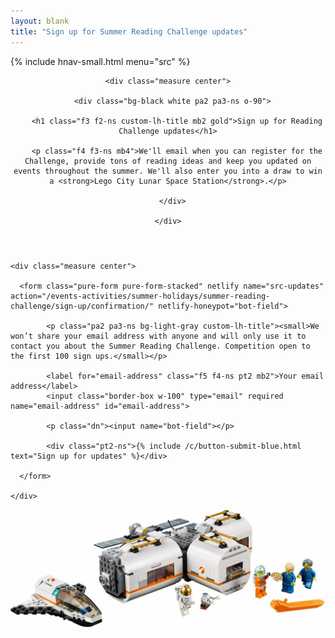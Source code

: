 ```yaml
---
layout: blank
title: "Sign up for Summer Reading Challenge updates"
---
```


{% include hnav-small.html menu="src" %}

<article class="ph2 ph3-ns pv3 pv4-l bg-black">

  <header class="bg-washed-yellow bb b--light-gray tc ph2 ph3-ns pv3 pv4-ns pv6-l custom-bg-src cover">

    <div class="measure center">

      <div class="bg-black white pa2 pa3-ns o-90">

        <h1 class="f3 f2-ns custom-lh-title mb2 gold">Sign up for Reading Challenge updates</h1>

        <p class="f4 f3-ns mb4">We'll email when you can register for the Challenge, provide tons of reading ideas and keep you updated on events throughout the summer. We'll also enter you into a draw to win a <strong>Lego City Lunar Space Station</strong>.</p>

      </div>

    </div>

  </header>

  <section class="ph2 ph3-ns pv3 pb4-l bg-white">

    <div class="measure center">

      <form class="pure-form pure-form-stacked" netlify name="src-updates" action="/events-activities/summer-holidays/summer-reading-challenge/sign-up/confirmation/" netlify-honeypot="bot-field">

            <p class="pa2 pa3-ns bg-light-gray custom-lh-title"><small>We won’t share your email address with anyone and will only use it to contact you about the Summer Reading Challenge. Competition open to the first 100 sign ups.</small></p>

            <label for="email-address" class="f5 f4-ns pt2 mb2">Your email address</label>
            <input class="border-box w-100" type="email" required name="email-address" id="email-address">

            <p class="dn"><input name="bot-field"></p>

            <div class="pt2-ns">{% include /c/button-submit-blue.html text="Sign up for updates" %}</div>

      </form>

    </div>

  </section>

  <img class="bg-white pv3 db center" alt="A Lego lunar space station" src="/images/src/space-station.jpg">

</article>
